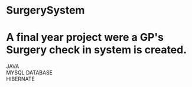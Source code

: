 # SurgerySystem

<h1>A final year project were a GP's Surgery check in system is created. </h1>
<p>JAVA <br> MYSQL DATABASE <br> HIBERNATE </p>
